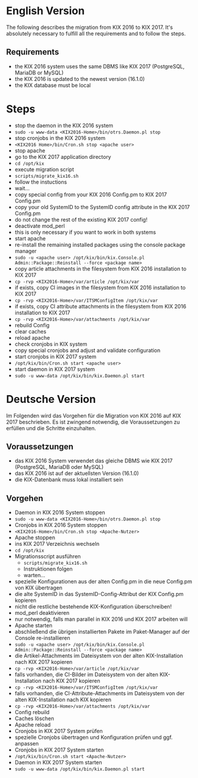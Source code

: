 # English Version

The following describes the migration from KIX 2016 to KIX 2017. It's absolutely necessary to fulfill all the requirements and to follow the steps.  

## Requirements

* the KIX 2016 system uses the same DBMS like KIX 2017 (PostgreSQL, MariaDB or MySQL)
* the KIX 2016 is updated to the newest version (16.1.0)
* the KIX database must be local

# Steps

* stop the daemon in the KIX 2016 system
 * ```sudo -u www-data <KIX2016-Home>/bin/otrs.Daemon.pl stop```
* stop cronjobs in the KIX 2016 system
 * ```<KIX2016 Home>/bin/Cron.sh stop <apache user>```
* stop apache
* go to the KIX 2017 application directory 
 * ```cd /opt/kix``` 
* execute migration script
 * ```scripts/migrate_kix16.sh```
  * follow the instuctions
  * wait... 
* copy special config from your KIX 2016 Config.pm to KIX 2017 Config.pm
 * copy your old SystemID to the SystemID config attribute in the KIX 2017 Config.pm 
 * do not change the rest of the existing KIX 2017 config! 
* deactivate mod_perl
 * this is only necessary if you want to work in both systems
* start apache
* re-install the remaining installed packages using the console package manager
 * ```sudo -u <apache user> /opt/kix/bin/kix.Console.pl Admin::Package::Reinstall --force <package name>```
* copy article attachments in the filesystem from KIX 2016 installation to KIX 2017
 * ```cp -rvp <KIX2016-Home>/var/article /opt/kix/var```
* if exists, copy CI images in the filesystem from KIX 2016 installation to KIX 2017
 * ```cp -rvp <KIX2016-Home>/var/ITSMConfigItem /opt/kix/var```
* if exists, copy CI attribute attachments in the filesystem from KIX 2016 installation to KIX 2017
 * ```cp -rvp <KIX2016-Home>/var/attachments /opt/kix/var```
* rebuild Config
* clear caches
* reload apache
* check cronjobs in KIX system
 * copy special cronjobs and adjust and validate configuration
* start cronjobs in KIX 2017 system
 * ```/opt/kix/bin/Cron.sh start <apache user>```
* start daemon in KIX 2017 system
 * ```sudo -u www-data /opt/kix/bin/kix.Daemon.pl start```

# Deutsche Version

Im Folgenden wird das Vorgehen für die Migration von KIX 2016 auf KIX 2017 beschrieben. Es ist zwingend notwendig, die Voraussetzungen zu erfüllen und die Schritte einzuhalten. 

## Voraussetzungen
* das KIX 2016 System verwendet das gleiche DBMS wie KIX 2017 (PostgreSQL, MariaDB oder MySQL) 
* das KIX 2016 ist auf der aktuellsten Version (16.1.0)
* die KIX-Datenbank muss lokal installiert sein

## Vorgehen

* Daemon in KIX 2016 System stoppen
 * ```sudo -u www-data <KIX2016-Home>/bin/otrs.Daemon.pl stop```
* Cronjobs in KIX 2016 System stoppen
 * ```<KIX2016-Home>/bin/Cron.sh stop <Apache-Nutzer>```
* Apache stoppen
* ins KIX 2017 Verzeichnis wechseln
 * ```cd /opt/kix``` 
* Migrationsscript ausführen
  * ```scripts/migrate_kix16.sh```
   * Instruktionen folgen
   * warten... 
* spezielle Konfigurationen aus der alten Config.pm in die neue Config.pm von KIX übertragen
 * die alte SystemID in das SystemID-Config-Attribut der KIX Config.pm kopieren 
 * nicht die restliche bestehende KIX-Konfiguration überschreiben!  
* mod_perl deaktivieren
 * nur notwendig, falls man parallel in KIX 2016 und KIX 2017 arbeiten will
* Apache starten 
* abschließend die übrigen installierten Pakete im Paket-Manager auf der Console re-installieren
 * ```sudo -u <apache user> /opt/kix/bin/kix.Console.pl Admin::Package::Reinstall --force <package name>```
* die Artikel-Attachments im Dateisystem von der alten KIX-Installation nach KIX 2017 kopieren
 * ```cp -rvp <KIX2016-Home>/var/article /opt/kix/var```
* falls vorhanden, die CI-Bilder im Dateisystem von der alten KIX-Installation nach KIX 2017 kopieren
 * ```cp -rvp <KIX2016-Home>/var/ITSMConfigItem /opt/kix/var```
* falls vorhanden, die CI-Attribute-Attachments im Dateisystem von der alten KIX-Installation nach KIX kopieren
 * ```cp -rvp <KIX2016-Home>/var/attachments /opt/kix/var```
* Config rebuild
* Caches löschen
* Apache reload
* Cronjobs in KIX 2017 System prüfen
 * spezielle Cronjobs übertragen und Konfiguration prüfen und ggf. anpassen
* Cronjobs in KIX 2017 System starten
 * ```/opt/kix/bin/Cron.sh start <Apache-Nutzer>```
* Daemon in KIX 2017 System starten
 * ```sudo -u www-data /opt/kix/bin/kix.Daemon.pl start```

